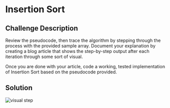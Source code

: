 # Insertion Sort

## Challenge Description
Review the pseudocode, then trace the algorithm by stepping through the process with the provided sample array. Document your explanation by creating a blog article that shows the step-by-step output after each iteration through some sort of visual.

Once you are done with your article, code a working, tested implementation of Insertion Sort based on the pseudocode provided.


## Solution
![visual step](../assets/ch26.JPG)